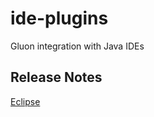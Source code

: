 # ide-plugins
Gluon integration with Java IDEs

## Release Notes

[Eclipse](https://github.com/gluonhq/ide-plugins/blob/master/eclipse/CHANGELOG.md)